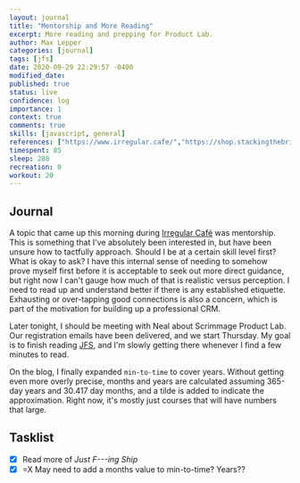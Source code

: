 ```yaml
---
layout: journal
title: "Mentorship and More Reading"
excerpt: More reading and prepping for Product Lab.
author: Max Lepper
categories: [journal]
tags: [jfs]
date: 2020-09-29 22:29:57 -0400
modified_date:
published: true
status: live
confidence: log
importance: 1
context: true
comments: true
skills: [javascript, general]
references: ["https://www.irregular.cafe/","https://shop.stackingthebricks.com/just-fucking-ship"]
timespent: 85
sleep: 280
recreation: 0
workout: 20
---
```


## Journal

A topic that came up this morning during [Irregular Café]({{page.references[0]}}) was mentorship. This is something that I've absolutely been interested in, but have been unsure how to tactfully approach. Should I be at a certain skill level first? What is okay to ask? I have this internal sense of needing to somehow prove myself first before it is acceptable to seek out more direct guidance, but right now I can't gauge how much of that is realistic versus perception. I need to read up and understand better if there is any established etiquette. Exhausting or over-tapping good connections is also a concern, which is part of the motivation for building up a professional CRM.

Later tonight, I should be meeting with Neal about Scrimmage Product Lab. Our registration emails have been delivered, and we start Thursday. My goal is to finish reading [JFS]({{page.references[0]}}), and I'm slowly getting there whenever I find a few minutes to read.

On the blog, I finally expanded `min-to-time` to cover years. Without getting even more overly precise, months and years are calculated assuming 365-day years and 30.417 day months, and a tilde is added to indicate the approximation. Right now, it's mostly just courses that will have numbers that large.

## Tasklist

- [x] Read more of _Just F---ing Ship_
- [x] <span title="Task carried over from previous day">=X</span> May need to add a months value to min-to-time? Years??